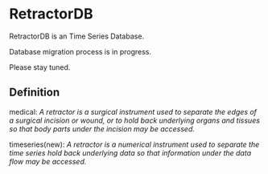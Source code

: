 # RetractorDB

RetractorDB is an Time Series Database.

Database migration process is in progress.

Please stay tuned.

## Definition

medical: _A retractor is a surgical instrument used to separate the edges of a surgical incision or wound, or to hold back underlying organs and tissues so that body parts under the incision may be accessed._

timeseries(new): _A retractor is a numerical instrument used to separate the time series hold back underlying data so that information under the data flow may be accessed._
